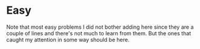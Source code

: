 # Easy

Note that most easy problems I did not bother adding here since they are a couple of lines and there's not much to learn from them. But the ones that caught my attention in some way should be here.

